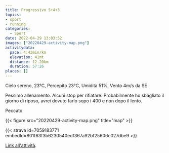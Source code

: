 ```yaml
---
title: Progressivo 5+4+3
topics:
- sport
- running
categories: 
  - Sport
date: 2022-04-29 13:03:52
images: ["20220429-activity-map.png"]
activitydata:
  pace: 4:43min/km
  elevation: 41mt
  distance: 12.20km
  duration: 57:26
places: []
---
```


Cielo sereno, 23°C, Percepito 23°C, Umidità 51%, Vento 4m/s da SE

<!--more-->

Pessimo allenamento. Alcuni stop per rifiatare. Probabilmente ho sbagliato il giorno di riposo, avrei dovuto farlo sopo i 400 e non dopo il lento.

Peccato

{{<  figure src="20220429-activity-map.png" title="map" >}}

{{< strava id=7059183771 embedId=801f63f3b6230540edf367a92bf25606c027dbe9 >}}

[Link all'attività](https://strava.com/activities/7059183771).
